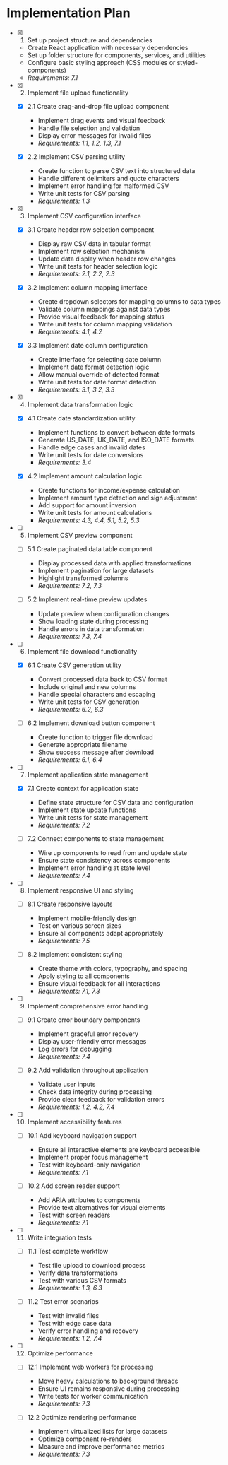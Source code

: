 # Implementation Plan

- [x] 1. Set up project structure and dependencies

  - Create React application with necessary dependencies
  - Set up folder structure for components, services, and utilities
  - Configure basic styling approach (CSS modules or styled-components)
  - _Requirements: 7.1_

- [x] 2. Implement file upload functionality

  - [x] 2.1 Create drag-and-drop file upload component

    - Implement drag events and visual feedback
    - Handle file selection and validation
    - Display error messages for invalid files
    - _Requirements: 1.1, 1.2, 1.3, 7.1_

  - [x] 2.2 Implement CSV parsing utility
    - Create function to parse CSV text into structured data
    - Handle different delimiters and quote characters
    - Implement error handling for malformed CSV
    - Write unit tests for CSV parsing
    - _Requirements: 1.3_

- [x] 3. Implement CSV configuration interface

  - [x] 3.1 Create header row selection component

    - Display raw CSV data in tabular format
    - Implement row selection mechanism
    - Update data display when header row changes
    - Write unit tests for header selection logic
    - _Requirements: 2.1, 2.2, 2.3_

  - [x] 3.2 Implement column mapping interface

    - Create dropdown selectors for mapping columns to data types
    - Validate column mappings against data types
    - Provide visual feedback for mapping status
    - Write unit tests for column mapping validation
    - _Requirements: 4.1, 4.2_

  - [x] 3.3 Implement date column configuration
    - Create interface for selecting date column
    - Implement date format detection logic
    - Allow manual override of detected format
    - Write unit tests for date format detection
    - _Requirements: 3.1, 3.2, 3.3_

- [x] 4. Implement data transformation logic

  - [x] 4.1 Create date standardization utility

    - Implement functions to convert between date formats
    - Generate US_DATE, UK_DATE, and ISO_DATE formats
    - Handle edge cases and invalid dates
    - Write unit tests for date conversions
    - _Requirements: 3.4_

  - [x] 4.2 Implement amount calculation logic
    - Create functions for income/expense calculation
    - Implement amount type detection and sign adjustment
    - Add support for amount inversion
    - Write unit tests for amount calculations
    - _Requirements: 4.3, 4.4, 5.1, 5.2, 5.3_

- [ ] 5. Implement CSV preview component

  - [ ] 5.1 Create paginated data table component

    - Display processed data with applied transformations
    - Implement pagination for large datasets
    - Highlight transformed columns
    - _Requirements: 7.2, 7.3_

  - [ ] 5.2 Implement real-time preview updates
    - Update preview when configuration changes
    - Show loading state during processing
    - Handle errors in data transformation
    - _Requirements: 7.3, 7.4_

- [ ] 6. Implement file download functionality

  - [x] 6.1 Create CSV generation utility

    - Convert processed data back to CSV format
    - Include original and new columns
    - Handle special characters and escaping
    - Write unit tests for CSV generation
    - _Requirements: 6.2, 6.3_

  - [ ] 6.2 Implement download button component
    - Create function to trigger file download
    - Generate appropriate filename
    - Show success message after download
    - _Requirements: 6.1, 6.4_

- [ ] 7. Implement application state management

  - [x] 7.1 Create context for application state

    - Define state structure for CSV data and configuration
    - Implement state update functions
    - Write unit tests for state management
    - _Requirements: 7.2_

  - [ ] 7.2 Connect components to state management
    - Wire up components to read from and update state
    - Ensure state consistency across components
    - Implement error handling at state level
    - _Requirements: 7.4_

- [ ] 8. Implement responsive UI and styling

  - [ ] 8.1 Create responsive layouts

    - Implement mobile-friendly design
    - Test on various screen sizes
    - Ensure all components adapt appropriately
    - _Requirements: 7.5_

  - [ ] 8.2 Implement consistent styling
    - Create theme with colors, typography, and spacing
    - Apply styling to all components
    - Ensure visual feedback for all interactions
    - _Requirements: 7.1, 7.3_

- [ ] 9. Implement comprehensive error handling

  - [ ] 9.1 Create error boundary components

    - Implement graceful error recovery
    - Display user-friendly error messages
    - Log errors for debugging
    - _Requirements: 7.4_

  - [ ] 9.2 Add validation throughout application
    - Validate user inputs
    - Check data integrity during processing
    - Provide clear feedback for validation errors
    - _Requirements: 1.2, 4.2, 7.4_

- [ ] 10. Implement accessibility features

  - [ ] 10.1 Add keyboard navigation support

    - Ensure all interactive elements are keyboard accessible
    - Implement proper focus management
    - Test with keyboard-only navigation
    - _Requirements: 7.1_

  - [ ] 10.2 Add screen reader support
    - Add ARIA attributes to components
    - Provide text alternatives for visual elements
    - Test with screen readers
    - _Requirements: 7.1_

- [ ] 11. Write integration tests

  - [ ] 11.1 Test complete workflow

    - Test file upload to download process
    - Verify data transformations
    - Test with various CSV formats
    - _Requirements: 1.3, 6.3_

  - [ ] 11.2 Test error scenarios
    - Test with invalid files
    - Test with edge case data
    - Verify error handling and recovery
    - _Requirements: 1.2, 7.4_

- [ ] 12. Optimize performance

  - [ ] 12.1 Implement web workers for processing

    - Move heavy calculations to background threads
    - Ensure UI remains responsive during processing
    - Write tests for worker communication
    - _Requirements: 7.3_

  - [ ] 12.2 Optimize rendering performance
    - Implement virtualized lists for large datasets
    - Optimize component re-renders
    - Measure and improve performance metrics
    - _Requirements: 7.3_
